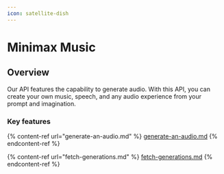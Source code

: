 ```yaml
---
icon: satellite-dish
---
```


# Minimax Music

## Overview

Our API features the capability to generate audio. With this API, you can create your own music, speech, and any audio experience from your prompt and imagination.

### Key features

{% content-ref url="generate-an-audio.md" %}
[generate-an-audio.md](generate-an-audio.md)
{% endcontent-ref %}

{% content-ref url="fetch-generations.md" %}
[fetch-generations.md](fetch-generations.md)
{% endcontent-ref %}
